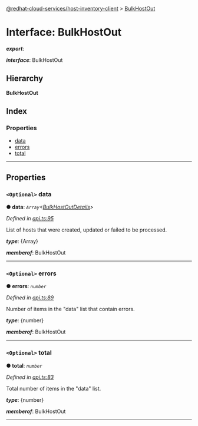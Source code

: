 [@redhat-cloud-services/host-inventory-client](../README.md) > [BulkHostOut](../interfaces/bulkhostout.md)

# Interface: BulkHostOut

*__export__*: 

*__interface__*: BulkHostOut

## Hierarchy

**BulkHostOut**

## Index

### Properties

* [data](bulkhostout.md#data)
* [errors](bulkhostout.md#errors)
* [total](bulkhostout.md#total)

---

## Properties

<a id="data"></a>

### `<Optional>` data

**● data**: *`Array`<[BulkHostOutDetails](bulkhostoutdetails.md)>*

*Defined in [api.ts:95](https://github.com/karelhala/javascript-clients/blob/master/packages/host-inventory/api.ts#L95)*

List of hosts that were created, updated or failed to be processed.

*__type__*: {Array}

*__memberof__*: BulkHostOut

___
<a id="errors"></a>

### `<Optional>` errors

**● errors**: *`number`*

*Defined in [api.ts:89](https://github.com/karelhala/javascript-clients/blob/master/packages/host-inventory/api.ts#L89)*

Number of items in the "data" list that contain errors.

*__type__*: {number}

*__memberof__*: BulkHostOut

___
<a id="total"></a>

### `<Optional>` total

**● total**: *`number`*

*Defined in [api.ts:83](https://github.com/karelhala/javascript-clients/blob/master/packages/host-inventory/api.ts#L83)*

Total number of items in the "data" list.

*__type__*: {number}

*__memberof__*: BulkHostOut

___

